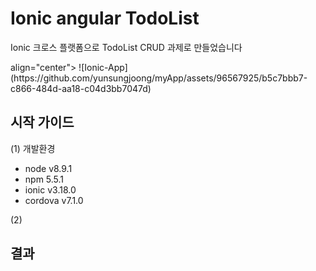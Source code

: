 

# Ionic angular TodoList 

Ionic 크로스 플랫폼으로 
TodoList CRUD 과제로 만들었습니다


<p> align="center">
![Ionic-App](https://github.com/yunsungjoong/myApp/assets/96567925/b5c7bbb7-c866-484d-aa18-c04d3bb7047d)
</p>



## 시작 가이드

(1) 개발환경
- node v8.9.1
- npm 5.5.1
- ionic v3.18.0
- cordova v7.1.0

(2) 


## 결과
